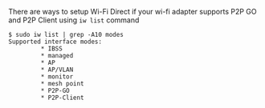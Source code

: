 There are ways to setup Wi-Fi Direct if your wi-fi adapter supports P2P GO and P2P Client using `iw list` command

```
$ sudo iw list | grep -A10 modes
Supported interface modes:
		 * IBSS
		 * managed
		 * AP
		 * AP/VLAN
		 * monitor
		 * mesh point
		 * P2P-GO
		 * P2P-Client
```
